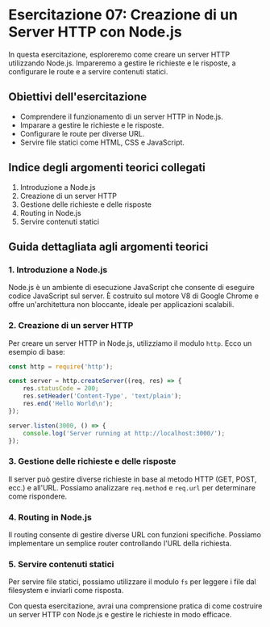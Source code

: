 # Esercitazione 07: Creazione di un Server HTTP con Node.js

In questa esercitazione, esploreremo come creare un server HTTP utilizzando Node.js. Impareremo a gestire le richieste e le risposte, a configurare le route e a servire contenuti statici.

## Obiettivi dell'esercitazione

- Comprendere il funzionamento di un server HTTP in Node.js.
- Imparare a gestire le richieste e le risposte.
- Configurare le route per diverse URL.
- Servire file statici come HTML, CSS e JavaScript.

## Indice degli argomenti teorici collegati

1. Introduzione a Node.js
2. Creazione di un server HTTP
3. Gestione delle richieste e delle risposte
4. Routing in Node.js
5. Servire contenuti statici

## Guida dettagliata agli argomenti teorici

### 1. Introduzione a Node.js
Node.js è un ambiente di esecuzione JavaScript che consente di eseguire codice JavaScript sul server. È costruito sul motore V8 di Google Chrome e offre un'architettura non bloccante, ideale per applicazioni scalabili.

### 2. Creazione di un server HTTP
Per creare un server HTTP in Node.js, utilizziamo il modulo `http`. Ecco un esempio di base:

```javascript
const http = require('http');

const server = http.createServer((req, res) => {
    res.statusCode = 200;
    res.setHeader('Content-Type', 'text/plain');
    res.end('Hello World\n');
});

server.listen(3000, () => {
    console.log('Server running at http://localhost:3000/');
});
```

### 3. Gestione delle richieste e delle risposte
Il server può gestire diverse richieste in base al metodo HTTP (GET, POST, ecc.) e all'URL. Possiamo analizzare `req.method` e `req.url` per determinare come rispondere.

### 4. Routing in Node.js
Il routing consente di gestire diverse URL con funzioni specifiche. Possiamo implementare un semplice router controllando l'URL della richiesta.

### 5. Servire contenuti statici
Per servire file statici, possiamo utilizzare il modulo `fs` per leggere i file dal filesystem e inviarli come risposta.

Con questa esercitazione, avrai una comprensione pratica di come costruire un server HTTP con Node.js e gestire le richieste in modo efficace.